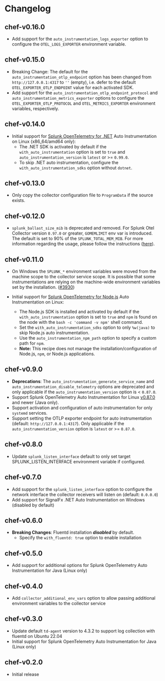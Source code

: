 # Changelog

## chef-v0.16.0

- Add support for the `auto_instrumentation_logs_exporter` option to configure the `OTEL_LOGS_EXPORTER` environment variable.

## chef-v0.15.0

- Breaking Change: The default for the `auto_instrumentation_otlp_endpoint` option has been changed from
  `http://127.0.0.1:4317` to `''` (empty), i.e. defer to the default `OTEL_EXPORTER_OTLP_ENDPOINT` value for each
  activated SDK.
- Add support for the `auto_instrumentation_otlp_endpoint_protocol` and `auto_instrumentation_metrics_exporter` options
  to configure the `OTEL_EXPORTER_OTLP_PROTOCOL` and `OTEL_METRICS_EXPORTER` environment variables, respectively.

## chef-v0.14.0

- Initial support for [Splunk OpenTelemetry for .NET](https://github.com/signalfx/splunk-otel-dotnet) Auto
  Instrumentation on Linux (x86_64/amd64 only):
  - The .NET SDK is activated by default if the `with_auto_instrumentation` option is set to `true` and
    `auto_instrumentation_version` is `latest` or >= `0.99.0`.
  - To skip .NET auto instrumentation, configure the `with_auto_instrumentation_sdks` option without `dotnet`.

## chef-v0.13.0

- Only copy the collector configuration file to `ProgramData` if the source exists.

## chef-v0.12.0

- `splunk_ballast_size_mib` is deprecated and removed. For Splunk Otel Collector version `0.97.0` or greater, `GOMEMLIMIT` env var is introduced. The default is set to 90% of the `SPLUNK_TOTAL_MEM_MIB`. For more information regarding the usage, please follow the instructions ([here](https://github.com/signalfx/splunk-otel-collector?tab=readme-ov-file#from-0961-to-0970)).

## chef-v0.11.0

- On Windows the `SPLUNK_*` environment variables were moved from the machine scope to the collector service scope.
  It is possible that some instrumentations are relying on the machine-wide environment variables set by the installation. ([#3930](https://github.com/signalfx/splunk-otel-collector/pull/3930))

- Initial support for [Splunk OpenTelemetry for Node.js](https://github.com/signalfx/splunk-otel-js) Auto
  Instrumentation on Linux:
  - The Node.js SDK is installed and activated by default if the `with_auto_instrumentation` option is set to `true`
    and `npm` is found on the node with the `bash -c 'command -v npm'` shell command.
  - Set the `with_auto_instrumentation_sdks` option to only `%w(java)` to skip Node.js auto instrumentation.
  - Use the `auto_instrumentation_npm_path` option to specify a custom path for `npm`.
  - **Note:** This recipe does not manage the installation/configuration of Node.js, `npm`, or Node.js applications.

## chef-v0.9.0

- **Deprecations**: The `auto_instrumentation_generate_service_name` and `auto_instrumentation_disable_telemetry`
  options are deprecated and only applicable if the `auto_instrumentation_version` option is < `0.87.0`.
- Support Splunk OpenTelemetry Auto Instrumentation for Linux [v0.87.0](
  https://github.com/signalfx/splunk-otel-collector/releases/tag/v0.87.0) and newer (Java only).
- Support activation and configuration of auto instrumentation for only `systemd` services.
- Support setting the OTLP exporter endpoint for auto instrumentation (default: `http://127.0.0.1:4317`). Only
  applicable if the `auto_instrumentation_version` option is `latest` or >= `0.87.0`.

## chef-v0.8.0

- Update `splunk_listen_interface` default to only set target SPLUNK_LISTEN_INTERFACE environment variable if
  configured.

## chef-v0.7.0

- Add support for the `splunk_listen_interface` option to configure the network interface the collector receivers
  will listen on (default: `0.0.0.0`)
- Add support for SignalFx .NET Auto Instrumentation on Windows (disabled by default)

## chef-v0.6.0

- **Breaking Changes**: Fluentd installation ***disabled*** by default.
  - Specify the `with_fluentd: true` option to enable installation

## chef-v0.5.0

- Add support for additional options for Splunk OpenTelemetry Auto Instrumentation for Java (Linux only)

## chef-v0.4.0

- Add `collector_additional_env_vars` option to allow passing additional environment variables to the collector service

## chef-v0.3.0

- Update default `td-agent` version to 4.3.2 to support log collection with fluentd on Ubuntu 22.04
- Initial support for Splunk OpenTelemetry Auto Instrumentation for Java (Linux only)

## chef-v0.2.0

- Initial release
